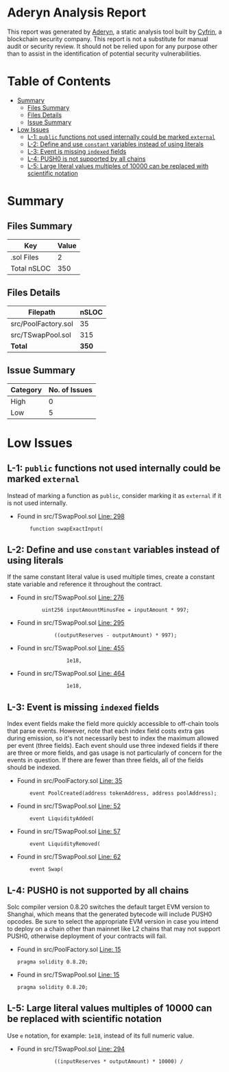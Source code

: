 # Aderyn Analysis Report

This report was generated by [Aderyn](https://github.com/Cyfrin/aderyn), a static analysis tool built by [Cyfrin](https://cyfrin.io), a blockchain security company. This report is not a substitute for manual audit or security review. It should not be relied upon for any purpose other than to assist in the identification of potential security vulnerabilities.
# Table of Contents

- [Summary](#summary)
  - [Files Summary](#files-summary)
  - [Files Details](#files-details)
  - [Issue Summary](#issue-summary)
- [Low Issues](#low-issues)
  - [L-1: `public` functions not used internally could be marked `external`](#l-1-public-functions-not-used-internally-could-be-marked-external)
  - [L-2: Define and use `constant` variables instead of using literals](#l-2-define-and-use-constant-variables-instead-of-using-literals)
  - [L-3: Event is missing `indexed` fields](#l-3-event-is-missing-indexed-fields)
  - [L-4: PUSH0 is not supported by all chains](#l-4-push0-is-not-supported-by-all-chains)
  - [L-5: Large literal values multiples of 10000 can be replaced with scientific notation](#l-5-large-literal-values-multiples-of-10000-can-be-replaced-with-scientific-notation)


# Summary

## Files Summary

| Key | Value |
| --- | --- |
| .sol Files | 2 |
| Total nSLOC | 350 |


## Files Details

| Filepath | nSLOC |
| --- | --- |
| src/PoolFactory.sol | 35 |
| src/TSwapPool.sol | 315 |
| **Total** | **350** |


## Issue Summary

| Category | No. of Issues |
| --- | --- |
| High | 0 |
| Low | 5 |


# Low Issues

## L-1: `public` functions not used internally could be marked `external`

Instead of marking a function as `public`, consider marking it as `external` if it is not used internally.

- Found in src/TSwapPool.sol [Line: 298](src/TSwapPool.sol#L298)

	```solidity
	    function swapExactInput(
	```



## L-2: Define and use `constant` variables instead of using literals

If the same constant literal value is used multiple times, create a constant state variable and reference it throughout the contract.

- Found in src/TSwapPool.sol [Line: 276](src/TSwapPool.sol#L276)

	```solidity
	        uint256 inputAmountMinusFee = inputAmount * 997;
	```

- Found in src/TSwapPool.sol [Line: 295](src/TSwapPool.sol#L295)

	```solidity
	            ((outputReserves - outputAmount) * 997);
	```

- Found in src/TSwapPool.sol [Line: 455](src/TSwapPool.sol#L455)

	```solidity
	                1e18,
	```

- Found in src/TSwapPool.sol [Line: 464](src/TSwapPool.sol#L464)

	```solidity
	                1e18,
	```



## L-3: Event is missing `indexed` fields

Index event fields make the field more quickly accessible to off-chain tools that parse events. However, note that each index field costs extra gas during emission, so it's not necessarily best to index the maximum allowed per event (three fields). Each event should use three indexed fields if there are three or more fields, and gas usage is not particularly of concern for the events in question. If there are fewer than three fields, all of the fields should be indexed.

- Found in src/PoolFactory.sol [Line: 35](src/PoolFactory.sol#L35)

	```solidity
	    event PoolCreated(address tokenAddress, address poolAddress);
	```

- Found in src/TSwapPool.sol [Line: 52](src/TSwapPool.sol#L52)

	```solidity
	    event LiquidityAdded(
	```

- Found in src/TSwapPool.sol [Line: 57](src/TSwapPool.sol#L57)

	```solidity
	    event LiquidityRemoved(
	```

- Found in src/TSwapPool.sol [Line: 62](src/TSwapPool.sol#L62)

	```solidity
	    event Swap(
	```



## L-4: PUSH0 is not supported by all chains

Solc compiler version 0.8.20 switches the default target EVM version to Shanghai, which means that the generated bytecode will include PUSH0 opcodes. Be sure to select the appropriate EVM version in case you intend to deploy on a chain other than mainnet like L2 chains that may not support PUSH0, otherwise deployment of your contracts will fail.

- Found in src/PoolFactory.sol [Line: 15](src/PoolFactory.sol#L15)

	```solidity
	pragma solidity 0.8.20;
	```

- Found in src/TSwapPool.sol [Line: 15](src/TSwapPool.sol#L15)

	```solidity
	pragma solidity 0.8.20;
	```



## L-5: Large literal values multiples of 10000 can be replaced with scientific notation

Use `e` notation, for example: `1e18`, instead of its full numeric value.

- Found in src/TSwapPool.sol [Line: 294](src/TSwapPool.sol#L294)

	```solidity
	            ((inputReserves * outputAmount) * 10000) /
	```



